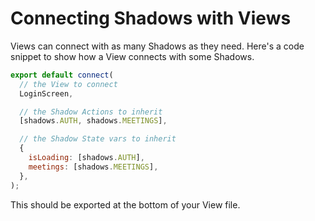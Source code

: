 # Connecting Shadows with Views

Views can connect with as many Shadows as they need. Here's a code snippet to show how a View connects with some Shadows.

```javascript
export default connect(
  // the View to connect
  LoginScreen,

  // the Shadow Actions to inherit
  [shadows.AUTH, shadows.MEETINGS],

  // the Shadow State vars to inherit
  {
    isLoading: [shadows.AUTH],
    meetings: [shadows.MEETINGS],
  },
);
```

This should be exported at the bottom of your View file.
